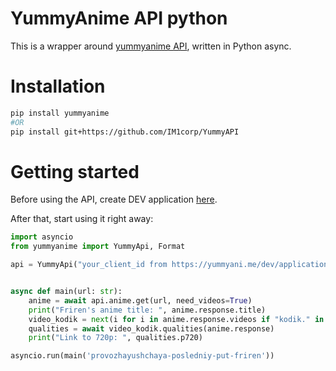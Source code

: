 # YummyAnime API python

This is a wrapper around [yummyanime API](https://yummyani.me/api), written in Python async.

# Installation
```bash
pip install yummyanime
#OR
pip install git+https://github.com/IM1corp/YummyAPI
```

# Getting started
Before using the API, create DEV application [here](https://yummyani.me/dev/applications).

After that, start using it right away:

```python
import asyncio
from yummyanime import YummyApi, Format

api = YummyApi("your_client_id from https://yummyani.me/dev/applications", Format.JSON)


async def main(url: str):
    anime = await api.anime.get(url, need_videos=True)
    print("Friren's anime title: ", anime.response.title)
    video_kodik = next(i for i in anime.response.videos if "kodik." in i.iframe_url)
    qualities = await video_kodik.qualities(anime.response)
    print("Link to 720p: ", qualities.p720)

asyncio.run(main('provozhayushchaya-posledniy-put-friren'))
```
